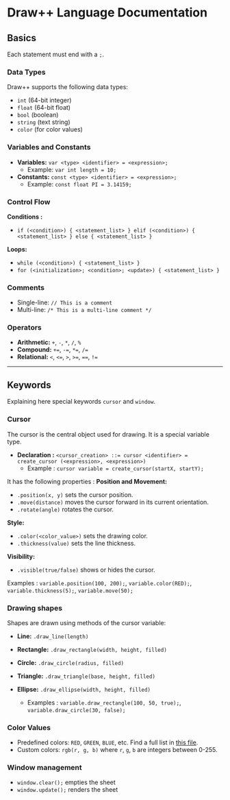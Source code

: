 # **Draw++ Language Documentation**

## **Basics**
Each statement must end with a `;`.

### **Data Types**
Draw++ supports the following data types:
- `int` (64-bit integer)
- `float` (64-bit float)
- `bool` (boolean)
- `string` (text string)
- `color` (for color values)

### **Variables and Constants**
- **Variables:** `var <type> <identifier> = <expression>;`
  - Example: `var int length = 10;`
- **Constants:** `const <type> <identifier> = <expression>;`
  - Example: `const float PI = 3.14159;`

### **Control Flow**
**Conditions :**
- `if (<condition>) { <statement_list> } elif (<condition>) { <statement_list> } else { <statement_list> }`

**Loops:**
- `while (<condition>) { <statement_list> }`
- `for (<initialization>; <condition>; <update>) { <statement_list> }`

### **Comments**
- Single-line: `// This is a comment`
- Multi-line: `/* This is a multi-line comment */`

### **Operators**
- **Arithmetic:** `+`, `-`, `*`, `/`, `%`
- **Compound:** `+=`, `-=`, `*=`, `/=`
- **Relational:** `<`, `<=`, `>`, `>=`, `==`, `!=`

---

## **Keywords**
Explaining here special keywords `cursor` and `window`.

### **Cursor**
The cursor is the central object used for drawing. It is a special variable type.
- **Declaration :** `<cursor_creation> ::= cursor <identifier> = create_cursor (<expression>, <expression>)`
    - Example : `cursor variable = create_cursor(startX, startY);`

It has the following properties :
**Position and Movement:**
- `.position(x, y)` sets the cursor position.
- `.move(distance)` moves the cursor forward in its current orientation.
- `.rotate(angle)` rotates the cursor.

**Style:**
- `.color(<color_value>)` sets the drawing color.
- `.thickness(value)` sets the line thickness.

**Visibility:**
- `.visible(true/false)` shows or hides the cursor.

Examples : `variable.position(100, 200);`, `variable.color(RED);`, `variable.thickness(5);`, `variable.move(50);`

### **Drawing shapes**
Shapes are drawn using methods of the cursor variable:
- **Line:** `.draw_line(length)`
- **Rectangle:** `.draw_rectangle(width, height, filled)`
- **Circle:** `.draw_circle(radius, filled)`
- **Triangle:** `.draw_triangle(base, height, filled)`
- **Ellipse:** `.draw_ellipse(width, height, filled)`

    - Examples : `variable.draw_rectangle(100, 50, true);`, `variable.draw_circle(30, false);`

### **Color Values**
- Predefined colors: `RED`, `GREEN`, `BLUE`, etc. Find a full list in [this file](https://github.com/guinat/cytech-project-drawpp-ing1-20242025/blob/main/grammar/drawpp_grammar.bnf).
- Custom colors: `rgb(r, g, b)` where `r`, `g`, `b` are integers between 0-255.

### **Window management**
- `window.clear();` empties the sheet
- `window.update();` renders the sheet